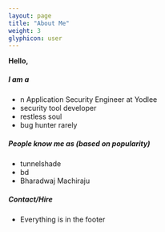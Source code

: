 ```yaml
---
layout: page
title: "About Me"
weight: 3
glyphicon: user
---
```


**Hello,**

##### I am a

+ n Application Security Engineer at Yodlee
+ security tool developer
+ restless soul
+ bug hunter rarely

##### People know me as (based on popularity)

+ tunnelshade
+ bd
+ Bharadwaj Machiraju

##### Contact/Hire

+ Everything is in the footer
